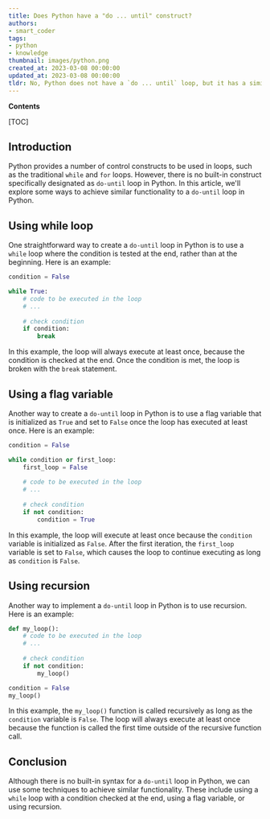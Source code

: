```yaml
---
title: Does Python have a "do ... until" construct?
authors:
- smart_coder
tags:
- python
- knowledge
thumbnail: images/python.png
created_at: 2023-03-08 00:00:00
updated_at: 2023-03-08 00:00:00
tldr: No, Python does not have a `do ... until` loop, but it has a similar function using the `while` loop with a true condition that is later broken by a conditional statement.
---
```


**Contents**

[TOC]

Introduction
------------

Python provides a number of control constructs to be used in loops, such as the traditional `while` and `for` loops. However, there is no built-in construct specifically designated as `do-until` loop in Python. In this article, we'll explore some ways to achieve similar functionality to a `do-until` loop in Python.

Using while loop
-----------------

One straightforward way to create a `do-until` loop in Python is to use a `while` loop where the condition is tested at the end, rather than at the beginning. Here is an example:

```python
condition = False

while True:
    # code to be executed in the loop
    # ...
    
    # check condition
    if condition:
        break
```

In this example, the loop will always execute at least once, because the condition is checked at the end. Once the condition is met, the loop is broken with the `break` statement.

Using a flag variable
---------------------

Another way to create a `do-until` loop in Python is to use a flag variable that is initialized as `True` and set to `False` once the loop has executed at least once. Here is an example:

```python
condition = False

while condition or first_loop:
    first_loop = False
    
    # code to be executed in the loop
    # ...
    
    # check condition
    if not condition:
        condition = True
```

In this example, the loop will execute at least once because the `condition` variable is initialized as `False`. After the first iteration, the `first_loop` variable is set to `False`, which causes the loop to continue executing as long as `condition` is `False`.

Using recursion
---------------

Another way to implement a `do-until` loop in Python is to use recursion. Here is an example:

```python
def my_loop():
    # code to be executed in the loop
    # ...
    
    # check condition
    if not condition:
        my_loop()

condition = False
my_loop()
```

In this example, the `my_loop()` function is called recursively as long as the `condition` variable is `False`. The loop will always execute at least once because the function is called the first time outside of the recursive function call. 

Conclusion
----------

Although there is no built-in syntax for a `do-until` loop in Python, we can use some techniques to achieve similar functionality. These include using a `while` loop with a condition checked at the end, using a flag variable, or using recursion.
